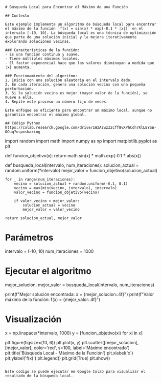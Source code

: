 

```
# Búsqueda Local para Encontrar el Máximo de una Función

## Contexto

Este ejemplo implementa un algoritmo de búsqueda local para encontrar el máximo de la función `f(x) = sin(x) * exp(-0.1 * |x|)` en el intervalo [-10, 10]. La búsqueda local es una técnica de optimización que parte de una solución inicial y la mejora iterativamente explorando soluciones vecinas.

### Características de la función:
- Es una función continua y suave.
- Tiene múltiples máximos locales.
- El factor exponencial hace que los valores disminuyan a medida que |x| aumenta.

### Funcionamiento del algoritmo:
1. Inicia con una solución aleatoria en el intervalo dado.
2. En cada iteración, genera una solución vecina con una pequeña perturbación.
3. Si la solución vecina es mejor (mayor valor de la función), se mueve a ella.
4. Repite este proceso un número fijo de veces.

Este enfoque es eficiente para encontrar un máximo local, aunque no garantiza encontrar el máximo global.

## Código Python
https://colab.research.google.com/drive/1WzAzwzZ2cff8vXPhCdh7KlLEYSW-OOuq?usp=sharing
```
import random
import math
import numpy as np
import matplotlib.pyplot as plt

def funcion_objetivo(x):
    return math.sin(x) * math.exp(-0.1 * abs(x))

def busqueda_local(intervalo, num_iteraciones):
    solucion_actual = random.uniform(*intervalo)
    mejor_valor = funcion_objetivo(solucion_actual)
    
    for _ in range(num_iteraciones):
        vecino = solucion_actual + random.uniform(-0.1, 0.1)
        vecino = max(min(vecino, intervalo), intervalo)
        valor_vecino = funcion_objetivo(vecino)
        
        if valor_vecino > mejor_valor:
            solucion_actual = vecino
            mejor_valor = valor_vecino
    
    return solucion_actual, mejor_valor

# Parámetros
intervalo = (-10, 10)
num_iteraciones = 1000

# Ejecutar el algoritmo
mejor_solucion, mejor_valor = busqueda_local(intervalo, num_iteraciones)

print(f"Mejor solución encontrada: x = {mejor_solucion:.4f}")
print(f"Valor máximo de la función: f(x) = {mejor_valor:.4f}")

# Visualización
x = np.linspace(*intervalo, 1000)
y = [funcion_objetivo(xi) for xi in x]

plt.figure(figsize=(10, 6))
plt.plot(x, y)
plt.scatter([mejor_solucion], [mejor_valor], color='red', s=100, label='Máximo encontrado')
plt.title('Búsqueda Local - Máximo de la Función')
plt.xlabel('x')
plt.ylabel('f(x)')
plt.legend()
plt.grid(True)
plt.show()
```

Este código se puede ejecutar en Google Colab para visualizar el resultado de la búsqueda local.
```

